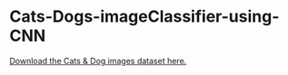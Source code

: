 # Cats-Dogs-imageClassifier-using-CNN

[Download the Cats & Dog images dataset here.](https://www.microsoft.com/en-us/download/confirmation.aspx?id=54765 "Download dataset")
